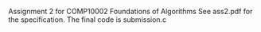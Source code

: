 Assignment 2 for COMP10002 Foundations of Algorithms
See ass2.pdf for the specification. 
The final code is submission.c 
